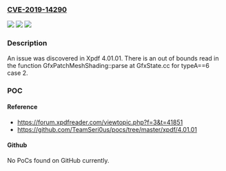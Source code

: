 ### [CVE-2019-14290](https://cve.mitre.org/cgi-bin/cvename.cgi?name=CVE-2019-14290)
![](https://img.shields.io/static/v1?label=Product&message=n%2Fa&color=blue)
![](https://img.shields.io/static/v1?label=Version&message=n%2Fa&color=blue)
![](https://img.shields.io/static/v1?label=Vulnerability&message=n%2Fa&color=brighgreen)

### Description

An issue was discovered in Xpdf 4.01.01. There is an out of bounds read in the function GfxPatchMeshShading::parse at GfxState.cc for typeA==6 case 2.

### POC

#### Reference
- https://forum.xpdfreader.com/viewtopic.php?f=3&t=41851
- https://github.com/TeamSeri0us/pocs/tree/master/xpdf/4.01.01

#### Github
No PoCs found on GitHub currently.

